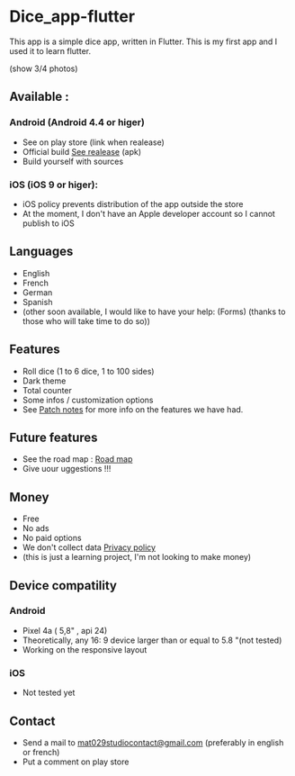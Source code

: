 # Dice_app-flutter

This app is a simple dice app, written in Flutter. This is my first app and I used it to learn flutter. 

(show 3/4 photos)

## Available :
### Android (Android 4.4 or higer) 

* See on play store (link when realease)
* Official build [See realease](/realease) (apk)
* Build yourself with sources

### iOS (iOS 9 or higer):

* iOS policy prevents distribution of the app outside the store 
* At the moment, I don't have an Apple developer account so I cannot publish to iOS

## Languages 

* English
* French 
* German
* Spanish
* (other soon available, I would like to have your help: (Forms) (thanks to those who will take time to do so))

## Features 

* Roll dice (1 to 6 dice, 1 to 100 sides)
* Dark theme
* Total counter
* Some infos / customization options
* See [Patch notes](PATCH_NOTE.md) for more info on the features we have had.

## Future features

* See the road map : [Road map](ROAD_MAP.md)
* Give uour uggestions !!!

## Money 

* Free
* No ads
* No paid options
* We don't collect data [Privacy policy](https://github.com/Mat029/mat029studio_privacy/blob/main/privacy_policy_dice.md)
* (this is just a learning project, I'm not looking to make money)

## Device compatility 

### Android
* Pixel 4a ( 5,8" , api 24)
* Theoretically, any 16: 9 device larger than or equal to 5.8 "(not tested)
* Working on the responsive layout

### iOS

* Not tested yet

## Contact

* Send a mail to mat029studiocontact@gmail.com (preferably in english or french)
* Put a comment on play store